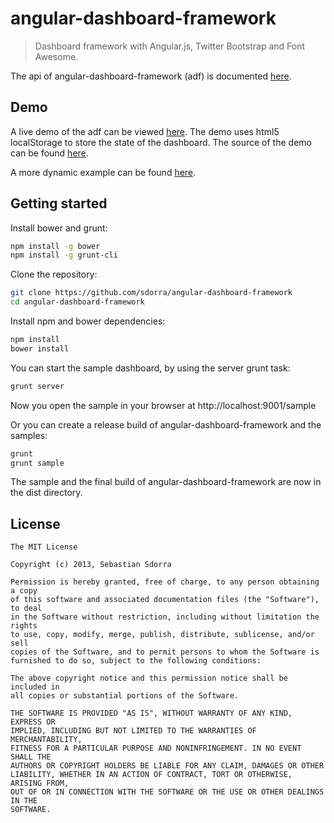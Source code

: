 # angular-dashboard-framework

> Dashboard framework with Angular.js, Twitter Bootstrap and Font Awesome.

The api of angular-dashboard-framework (adf) is documented [here](http://sdorra.github.io/angular-dashboard-framework/docs/).

## Demo

A live demo of the adf can be viewed [here](http://sdorra.github.io/angular-dashboard-framework/). The demo uses html5 localStorage to store the state of the dashboard. The source of the demo can be found [here](https://github.com/sdorra/angular-dashboard-framework/tree/master/sample).

A more dynamic example can be found [here](https://github.com/sdorra/adf-dynamic-example).

## Getting started

Install bower and grunt:

```bash
npm install -g bower
npm install -g grunt-cli
```

Clone the repository:

```bash
git clone https://github.com/sdorra/angular-dashboard-framework
cd angular-dashboard-framework
```

Install npm and bower dependencies:

```bash
npm install
bower install
```

You can start the sample dashboard, by using the server grunt task:

```bash
grunt server
```

Now you open the sample in your browser at http://localhost:9001/sample

Or you can create a release build of angular-dashboard-framework and the samples:

```bash
grunt
grunt sample
```
The sample and the final build of angular-dashboard-framework are now in the dist directory.


## License

    The MIT License
    
    Copyright (c) 2013, Sebastian Sdorra
     
    Permission is hereby granted, free of charge, to any person obtaining a copy
    of this software and associated documentation files (the "Software"), to deal
    in the Software without restriction, including without limitation the rights
    to use, copy, modify, merge, publish, distribute, sublicense, and/or sell
    copies of the Software, and to permit persons to whom the Software is
    furnished to do so, subject to the following conditions:
    
    The above copyright notice and this permission notice shall be included in
    all copies or substantial portions of the Software.
    
    THE SOFTWARE IS PROVIDED "AS IS", WITHOUT WARRANTY OF ANY KIND, EXPRESS OR
    IMPLIED, INCLUDING BUT NOT LIMITED TO THE WARRANTIES OF MERCHANTABILITY,
    FITNESS FOR A PARTICULAR PURPOSE AND NONINFRINGEMENT. IN NO EVENT SHALL THE
    AUTHORS OR COPYRIGHT HOLDERS BE LIABLE FOR ANY CLAIM, DAMAGES OR OTHER
    LIABILITY, WHETHER IN AN ACTION OF CONTRACT, TORT OR OTHERWISE, ARISING FROM,
    OUT OF OR IN CONNECTION WITH THE SOFTWARE OR THE USE OR OTHER DEALINGS IN THE
    SOFTWARE.
